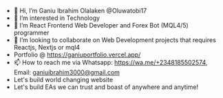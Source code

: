 - 👋 Hi, I’m Ganiu Ibrahim Olalaken @Oluwatobi17
- 👀 I’m interested in Technology
- 🌱 I’m React Frontend Web Developer and Forex Bot (MQL4/5) programmer
- 💞️ I’m looking to collaborate on Web Development projects that requires Reactjs, Nextjs or mql4
- Portfolio @ https://ganiuportfolio.vercel.app/
- 📫 How to reach me via Whatsapp: https://wa.me/+2348185502574, Email: ganiuibrahim3000@gmail.com
- Let's build world changing website
- Let's build EAs we can trust and boast of anywhere and anytime!

<!---
Oluwatobi17/Oluwatobi17 is a ✨ special ✨ repository because its `README.md` (this file) appears on your GitHub profile.
You can click the Preview link to take a look at your changes.
--->
